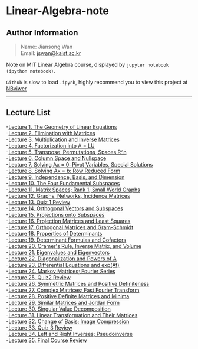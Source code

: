 # Linear-Algebra-note

## Author Information
> Name: Jiansong Wan   
> Email: jswan@kaist.ac.kr


Note on MIT Linear Algebra course, displayed by ` jupyter notebook (ipython notebook) `. 

` Github ` is slow to load ` .ipynb `, highly recommend you to view this project at [NBviwer](http://nbviewer.jupyter.org/github/zlotus/notes-linear-algebra/blob/master/ReadMe.ipynb)

----
## Lecture List
-[Lecture 1. The Geometry of Linear Equations](chapter01.ipynb)   
-[Lecture 2. Elimination with Matrices](chapter02.ipynb)  
-[Lecture 3. Multiplication and Inverse Matrices](chapter03.ipynb)   
-[Lecture 4. Factorization into A = LU](chapter04.ipynb)   
-[Lecture 5. Transpose, Permutations, Spaces R^n](chapter05.ipynb)   
-[Lecture 6. Column Space and Nullspace](chapter06.ipynb)   
-[Lecture 7. Solving Ax = 0: Pivot Variables, Special Solutions](chapter07.ipynb)   
-[Lecture 8. Solving Ax = b: Row Reduced Form](chapter08.ipynb)  
-[Lecture 9. Independence, Basis, and Dimension](chapter09.ipynb)   
-[Lecture 10. The Four Fundamental Subspaces](chapter10.ipynb)   
-[Lecture 11. Matrix Spaces; Rank 1; Small World Graphs](chapter11.ipynb)   
-[Lecture 12. Graphs, Networks, Incidence Matrices](chapter12.ipynb)   
-[Lecture 13. Quiz 1 Review](chapter13.ipynb)   
-[Lecture 14. Orthogonal Vectors and Subspaces](chapter14.ipynb)   
-[Lecture 15. Projections onto Subspaces](chapter15.ipynb)   
-[Lecture 16. Projection Matrices and Least Squares](chapter16.ipynb)   
-[Lecture 17. Orthogonal Matrices and Gram-Schmidt](chapter17.ipynb)   
-[Lecture 18. Properties of Determinants](chapter18.ipynb)   
-[Lecture 19. Determinant Formulas and Cofactors](chapter19.ipynb)   
-[Lecture 20. Cramer's Rule, Inverse Matrix, and Volume](chapter20.ipynb)   
-[Lecture 21. Eigenvalues and Eigenvectors](chapter21.ipynb)   
-[Lecture 22. Diagonalization and Powers of A](chapter22.ipynb)   
-[Lecture 23. Differential Equations and exp(At)](chapter23.ipynb)   
-[Lecture 24. Markov Matrices; Fourier Series](chapter24.ipynb)   
-[Lecture 25. Quiz2 Review](chapter25.ipynb)   
-[Lecture 26. Symmetric Matrices and Positive Definiteness](chapter26.ipynb)   
-[Lecture 27. Complex Matrices; Fast Fourier Transform](chapter27.ipynb)   
-[Lecture 28. Positive Definite Matrices and Minima](chapter28.ipynb)   
-[Lecture 29. Similar Matrices and Jordan Form](chapter29.ipynb)   
-[Lecture 30. Singular Value Decomposition](chapter30.ipynb)   
-[Lecture 31. Linear Transformation and Their Matrices](chapter31.ipynb)   
-[Lecture 32. Change of Basis; Image Compression](chapter32.ipynb)   
-[Lecture 33. Quiz 3 Review](chapter33.ipynb)   
-[Lecture 34. Left and Right Inverses; Pseudoinverse](chapter34.ipynb)   
-[Lecture 35. Final Course Review](chapter35.ipynb)   
